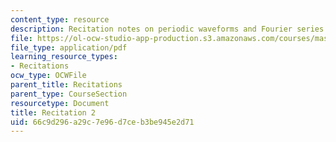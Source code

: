 ```yaml
---
content_type: resource
description: Recitation notes on periodic waveforms and Fourier series.
file: https://ol-ocw-studio-app-production.s3.amazonaws.com/courses/mas-160-signals-systems-and-information-for-media-technology-fall-2007/66c9d296a29c7e96d7ceb3be945e2d71_rec2.pdf
file_type: application/pdf
learning_resource_types:
- Recitations
ocw_type: OCWFile
parent_title: Recitations
parent_type: CourseSection
resourcetype: Document
title: Recitation 2
uid: 66c9d296-a29c-7e96-d7ce-b3be945e2d71
---
```

